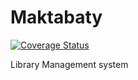 Maktabaty
=========

[![Coverage Status](https://coveralls.io/repos/soufianeEL/Maktabaty/badge.png)](https://coveralls.io/r/soufianeEL/Maktabaty)

Library Management system
